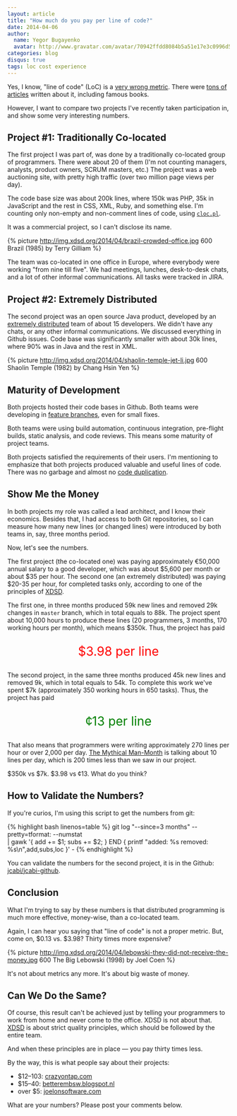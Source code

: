 ```yaml
---
layout: article
title: "How much do you pay per line of code?"
date: 2014-04-06
author:
  name: Yegor Bugayenko
  avatar: http://www.gravatar.com/avatar/70942ffdd8084b5a51e17e3c0996d53c?s=300
categories: blog
disqus: true
tags: loc cost experience
---
```


Yes, I know, "line of code" (LoC)
is a [very wrong metric](http://stackoverflow.com/questions/966800/mythical-man-month-10-lines-per-developer-day-how-close-on-large-projects).
There were [tons of articles](http://blog.codinghorror.com/diseconomies-of-scale-and-lines-of-code/)
written about it, including famous books.

However, I want to compare two projects I've recently taken participation in,
and show some very interesting numbers.

## Project #1: Traditionally Co-located

The first project I was part of,
was done by a traditionally co-located group of programmers.
There were about 20 of them (I'm not counting managers, analysts,
product owners, SCRUM masters, etc.) The project was a web auctioning site, with
pretty high traffic (over two million page views per day).

The code base size was about 200k lines, where 150k was PHP, 35k in JavaScript and the
rest in CSS, XML, Ruby, and something else. I'm counting only non-empty and
non-comment lines of code, using
[`cloc.pl`](http://cloc.sourceforge.net/).

It was a commercial project, so I can't disclose its name.

{% picture http://img.xdsd.org/2014/04/brazil-crowded-office.jpg 600 Brazil (1985) by Terry Gilliam %}

The team was co-located in one office in Europe, where everybody were
working "from nine till five". We had meetings, lunches, desk-to-desk chats,
and a lot of other informal communications. All tasks were tracked in JIRA.

## Project #2: Extremely Distributed

The second project was an open source Java product, developed by an
[extremely distributed](http://www.xdsd.org)
team of about 15 developers. We didn't have any chats, or
any other informal communications. We discussed everything in
Github issues. Code base was significantly smaller
with about 30k lines, where 90% was in Java and the rest in XML.

{% picture http://img.xdsd.org/2014/04/shaolin-temple-jet-li.jpg 600 Shaolin Temple (1982) by Chang Hsin Yen %}

## Maturity of Development

Both projects hosted their code bases in Github. Both teams
were developing in [feature branches](http://martinfowler.com/bliki/FeatureBranch.html),
even for small fixes.

Both teams were using build automation, continuous integration, pre-flight
builds, static analysis, and code reviews. This means some maturity
of project teams.

Both projects satisfied
the requirements of their users. I'm mentioning to emphasize
that both projects produced valuable and useful lines of code. There was
no garbage and almost no
[code duplication](http://en.wikipedia.org/wiki/Duplicate_code).

## Show Me the Money

In both projects my role was called a lead architect, and I know their
economics. Besides that, I had access to both Git repositories, so I
can measure how many new lines (or changed lines) were introduced by both
teams in, say, three months period.

Now, let's see the numbers.

The first project (the co-located one) was paying approximately &euro;50,000
annual salary to a good developer, which was about $5,600 per month
or about $35 per hour. The second one (an extremely distributed)
was paying $20-35 per hour, for completed tasks only, according to one of
the principles of [XDSD](http://www.xdsd.org).

The first one, in three months produced 59k new lines and removed
29k changes in `master` branch, which in total equals to 88k. The
project spent about 10,000 hours to produce these lines
(20 programmers, 3 months, 170 working hours per month), which means $350k.
Thus, the project has paid

<p style="color:red;text-align:center;font-size:2em;">$3.98 per line</p>

The second project, in the same three months produced 45k new lines and removed 9k, which
in total equals to 54k. To complete this work we've spent $7k
(approximately 350 working hours in 650 tasks). Thus, the project has paid

<p style="color:green;text-align:center;font-size:2em;">&cent;13 per line</p>

That also means
that programmers were writing approximately 270 lines per hour
or over 2,000 per day.
[The Mythical Man-Month](http://en.wikipedia.org/wiki/The_Mythical_Man-Month)
is talking about 10 lines per day, which is 200 times
less than we saw in our project.

$350k vs $7k. $3.98 vs &cent;13. What do you think?

## How to Validate the Numbers?

If you're curios, I'm using this script to get the numbers from git:

{% highlight bash linenos=table %}
git log "--since=3 months" --pretty=tformat: --numstat \
  | gawk '{ add += $1; subs += $2; } END { printf "added: %s removed: %s\n",add,subs,loc }' -
{% endhighlight %}

You can validate the numbers for the second project, it is in the Github:
[jcabi/jcabi-github](https://github.com/jcabi/jcabi-github).

## Conclusion

What I'm trying to say by these numbers is that distributed
programming is much more effective, money-wise, than a co-located team.

Again, I can hear you saying that "line of code" is not a proper metric.
But, come on, $0.13 vs. $3.98? Thirty times more expensive?

{% picture http://img.xdsd.org/2014/04/lebowski-they-did-not-receive-the-money.jpg 600 The Big Lebowski (1998) by Joel Coen %}

It's not about metrics any more. It's about big waste of money.

## Can We Do the Same?

Of course, this result can't be achieved just by telling your programmers
to work from home and never come to the office. XDSD is not about that.
[XDSD](http://www.xdsd.org) is about strict quality principles, which should
be followed by the entire team.

And when these principles are in place &mdash; you pay thirty times less.

By the way, this is what people say about their projects:

 * $12&ndash;103: [crazyontap.com](http://www.crazyontap.com/topic.php?TopicId=242135)
 * $15&ndash;40: [betterembsw.blogspot.nl](http://betterembsw.blogspot.nl/2010/10/embedded-software-costs-15-40-per-line.html)
 * over $5: [joelonsoftware.com](http://discuss.joelonsoftware.com/default.asp?biz.5.467536.25)

What are your numbers? Please post your comments below.
